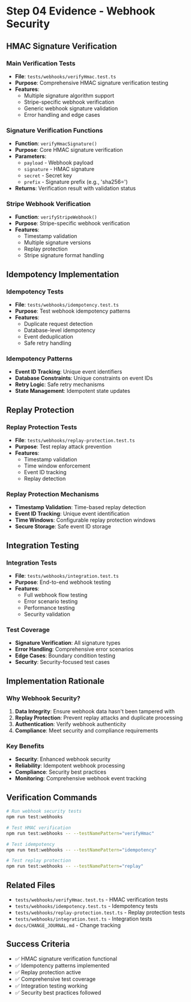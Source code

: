 # Step 04 Evidence - Webhook Security

## HMAC Signature Verification

### Main Verification Tests
- **File**: `tests/webhooks/verifyHmac.test.ts`
- **Purpose**: Comprehensive HMAC signature verification testing
- **Features**: 
  - Multiple signature algorithm support
  - Stripe-specific webhook verification
  - Generic webhook signature validation
  - Error handling and edge cases

### Signature Verification Functions
- **Function**: `verifyHmacSignature()`
- **Purpose**: Core HMAC signature verification
- **Parameters**: 
  - `payload` - Webhook payload
  - `signature` - HMAC signature
  - `secret` - Secret key
  - `prefix` - Signature prefix (e.g., 'sha256=')
- **Returns**: Verification result with validation status

### Stripe Webhook Verification
- **Function**: `verifyStripeWebhook()`
- **Purpose**: Stripe-specific webhook verification
- **Features**: 
  - Timestamp validation
  - Multiple signature versions
  - Replay protection
  - Stripe signature format handling

## Idempotency Implementation

### Idempotency Tests
- **File**: `tests/webhooks/idempotency.test.ts`
- **Purpose**: Test webhook idempotency patterns
- **Features**: 
  - Duplicate request detection
  - Database-level idempotency
  - Event deduplication
  - Safe retry handling

### Idempotency Patterns
- **Event ID Tracking**: Unique event identifiers
- **Database Constraints**: Unique constraints on event IDs
- **Retry Logic**: Safe retry mechanisms
- **State Management**: Idempotent state updates

## Replay Protection

### Replay Protection Tests
- **File**: `tests/webhooks/replay-protection.test.ts`
- **Purpose**: Test replay attack prevention
- **Features**: 
  - Timestamp validation
  - Time window enforcement
  - Event ID tracking
  - Replay detection

### Replay Protection Mechanisms
- **Timestamp Validation**: Time-based replay detection
- **Event ID Tracking**: Unique event identification
- **Time Windows**: Configurable replay protection windows
- **Secure Storage**: Safe event ID storage

## Integration Testing

### Integration Tests
- **File**: `tests/webhooks/integration.test.ts`
- **Purpose**: End-to-end webhook testing
- **Features**: 
  - Full webhook flow testing
  - Error scenario testing
  - Performance testing
  - Security validation

### Test Coverage
- **Signature Verification**: All signature types
- **Error Handling**: Comprehensive error scenarios
- **Edge Cases**: Boundary condition testing
- **Security**: Security-focused test cases

## Implementation Rationale

### Why Webhook Security?
1. **Data Integrity**: Ensure webhook data hasn't been tampered with
2. **Replay Protection**: Prevent replay attacks and duplicate processing
3. **Authentication**: Verify webhook authenticity
4. **Compliance**: Meet security and compliance requirements

### Key Benefits
- **Security**: Enhanced webhook security
- **Reliability**: Idempotent webhook processing
- **Compliance**: Security best practices
- **Monitoring**: Comprehensive webhook event tracking

## Verification Commands

```bash
# Run webhook security tests
npm run test:webhooks

# Test HMAC verification
npm run test:webhooks -- --testNamePattern="verifyHmac"

# Test idempotency
npm run test:webhooks -- --testNamePattern="idempotency"

# Test replay protection
npm run test:webhooks -- --testNamePattern="replay"
```

## Related Files

- `tests/webhooks/verifyHmac.test.ts` - HMAC verification tests
- `tests/webhooks/idempotency.test.ts` - Idempotency tests
- `tests/webhooks/replay-protection.test.ts` - Replay protection tests
- `tests/webhooks/integration.test.ts` - Integration tests
- `docs/CHANGE_JOURNAL.md` - Change tracking

## Success Criteria

- ✅ HMAC signature verification functional
- ✅ Idempotency patterns implemented
- ✅ Replay protection active
- ✅ Comprehensive test coverage
- ✅ Integration testing working
- ✅ Security best practices followed
